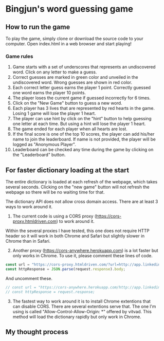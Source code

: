 # Bingjun's word guessing game

## How to run the game
To play the game, simply clone or download the source code to your computer. Open index.html in a web browser and start playing!

### Game rules
1. Game starts with a set of underscores that represents an undiscovered word. Click on any letter to make a guess. 
2. Correct guesses are marked in green color and unveiled in the undiscovered word. Wrong guesses are shown in red color.
3. Each correct letter guess earns the player 1 point. Correctly guessed one word earns the player 10 points.
4. The player loses the current game if guessed incorrectly for 6 times.
5. Click on the "New Game" button to guess a new word.
5. Each player has 3 lives that are represented by red hearts in the game. Losing 1 game will lose the player 1 heart. 
6. The player can use hint by click on the "hint" button to help guessing one letter at each time. But using a hint will lose the player 1 heart.
7. The game ended for each player when all hearts are lost. 
8. If the final score is one of the top 10 scores, the player can add his/her name to join the leaderboard. If name is not provided, the player will be logged as "Anonymous Player".
8. Leaderboard can be checked any time during the game by clicking on the "Leaderboard" button.

## For faster dictionary loading at the start
The entire dictionary is loaded at each refresh of the webpage, which takes several seconds. Clicking on the "new game" button will not refresh the webpage so there will be no waiting time for that.

The dictionary API does not allow cross domain access. There are at least 3 ways to work around it.

1. The current code is using a CORS proxy (https://cors-proxy.htmldriven.com) to work around it. 

Within the several proxies I have tested, this one does not require HTTP header so it will work in both Chrome and Safari but slightly slower in Chrome than in Safari.

2. Another proxy (https://cors-anywhere.herokuapp.com) is a lot faster but only works in Chrome. 
To use it, please comment these lines of code.
```javascript
const url = "https://cors-proxy.htmldriven.com/?url=http://app.linkedin-reach.io/words";
const httpResponse = JSON.parse(request.response).body;
```
And uncomment these.
```javascript
// const url = "https://cors-anywhere.herokuapp.com/http://app.linkedin-reach.io/words";
// const httpResponse = request.response;
```

3. The fastest way to work around it is to install Chrome extentions that can disable CORS. There are several extentions serve that. The one I'm using is called "Allow-Control-Allow-Origin: *" offered by vitvad. This method will load the dictionary rapidly but only work in Chrome.

## My thought process
